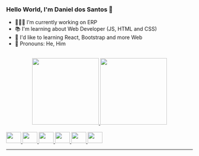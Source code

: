 ### Hello World, I'm Daniel dos Santos 👋

<!--
**dsgsantos1/dsgsantos1** is a ✨ _special_ ✨ repository because its `README.md` (this file) appears on your GitHub profile.

Here are some ideas to get you started:

- 🔭 I’m currently working on ...
- 🌱 I’m currently learning ...
- 👯 I’m looking to collaborate on ...
- 🤔 I’m looking for help with ...
- 💬 Ask me about ...
- 📫 How to reach me: ...
- 😄 Pronouns: ...
- ⚡ Fun fact: ...
-->
- 👨🏿‍💻 I’m currently working on ERP 
- 📚 I'm learning about Web Developer (JS, HTML and CSS)
- 🔭 I'd like to learning React, Bootstrap and more Web
- 🐣 Pronouns: He, Him 

<br>

<div align="center">
  <a href="https://github.com/dsgsantos1">
  <img height="180em" src="https://github-readme-stats.vercel.app/api?username=dsgsantos1&show_icons=true&theme=gruvbox&include_all_commits=true&count_private=true"/>
  <img height="180em" src="https://github-readme-stats.vercel.app/api/top-langs/?username=dsgsantos1&layout=compact&langs_count=7&theme=gruvbox"/>
</div>
 
<br>
  
<div align = "inline_block">
<img height="30" width="40"  src="https://cdn.jsdelivr.net/gh/devicons/devicon/icons/java/java-original.svg" /> 
<img height="30" width="40" src="https://cdn.jsdelivr.net/gh/devicons/devicon/icons/html5/html5-original.svg" />
<img height="30" width="40" src="https://cdn.jsdelivr.net/gh/devicons/devicon/icons/css3/css3-original.svg" />
<img height="30" width="40" src="https://cdn.jsdelivr.net/gh/devicons/devicon/icons/spring/spring-original.svg" />
<img height="30" width="40" src="https://cdn.jsdelivr.net/gh/devicons/devicon/icons/javascript/javascript-original.svg" />
<img height="30" width="40" src="https://cdn.jsdelivr.net/gh/devicons/devicon/icons/php/php-original.svg" />
</div>


<hr>
  
